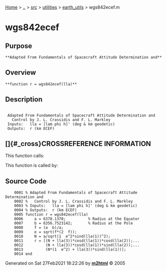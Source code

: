 [Home](../../../../../index.md) \> [..](#) \> [src](#) \> [utilities](#)
\> [earth_utils](index.md) \> wgs842ecef.m



# wgs842ecef

## Purpose 

``` 
**Adapted From Fundamentals of Spacecraft Attitude Determination and**
```

## Overview 

``` 
**function r = wgs842ecef(lla)**
```

## Description 

```
 
 Adapted From Fundamentals of Spacecraft Attitude Determination and
   Control by J. L. Crassidis and F. L. Markley
 Inputs:   lla = [lam phi h]' (deg & km geodetic)
 Outputs:  r (km ECEF)

```

## []{#_cross}CROSSREFERENCE INFORMATION 

This function calls:

This function is called by:

## Source Code 

```
    0001 % Adapted From Fundamentals of Spacecraft Attitude Determination and
    0002 %   Control by J. L. Crassidis and F. L. Markley
    0003 % Inputs:   lla = [lam phi h]' (deg & km geodetic)
    0004 % Outputs:  r (km ECEF)
    0005 function r = wgs842ecef(lla)
    0006     a = 6378.1370;          % Radius at the Equator
    0007     b = 6356.7523142;       % Radius at the Pole
    0008     f = (a  b)/a;
    0009     e = sqrt(f*(2  f));
    0010     N = a/sqrt(1  e^2*sind(lla(1))^2);
    0011     r = [(N + lla(3))*cosd(lla(1))*cosd(lla(2));...
    0012          (N + lla(3))*cosd(lla(1))*sind(lla(2));...
    0013          (N*(1  e^2) + lla(3))*sind(lla(1))];
    0014 end
```



Generated on Sat 27Feb2021 18:22:26 by
**[m2html](http://www.artefact.tk/software/matlab/m2html/ "Matlab Documentation in HTML")**
© 2005